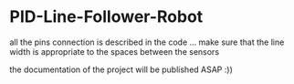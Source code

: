# PID-Line-Follower-Robot

all the pins connection is described in the code ...
make sure that the line width is appropriate to the spaces between the sensors 

the documentation of the project will  be published ASAP :))
